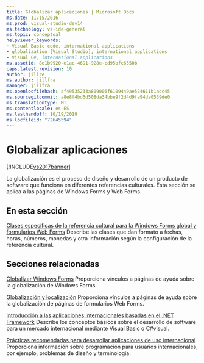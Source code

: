 ```yaml
---
title: Globalizar aplicaciones | Microsoft Docs
ms.date: 11/15/2016
ms.prod: visual-studio-dev14
ms.technology: vs-ide-general
ms.topic: conceptual
helpviewer_keywords:
- Visual Basic code, international applications
- globalization [Visual Studio], international applications
- Visual C#, international applications
ms.assetid: 8e1b9920-e1ac-4691-928e-cd95bfc6550b
caps.latest.revision: 10
author: jillre
ms.author: jillfra
manager: jillfra
ms.openlocfilehash: af49535233a809006f6109449ae524611b1adc45
ms.sourcegitcommit: a8e8f4bd5d508da34bbe9f2d4d9fa94da0539de0
ms.translationtype: MT
ms.contentlocale: es-ES
ms.lasthandoff: 10/19/2019
ms.locfileid: "72645594"
---
```

# <a name="globalizing-applications"></a>Globalizar aplicaciones
[!INCLUDE[vs2017banner](../includes/vs2017banner.md)]

La globalización es el proceso de diseño y desarrollo de un producto de software que funciona en diferentes referencias culturales. Esta sección se aplica a las páginas de Windows Forms y Web Forms.

## <a name="in-this-section"></a>En esta sección
 [Clases específicas de la referencia cultural para la Windows Forms global y formularios Web Forms](../ide/culture-specific-classes-for-global-windows-forms-and-web-forms.md) Describe las clases que dan formato a fechas, horas, números, monedas y otra información según la configuración de la referencia cultural.

## <a name="related-sections"></a>Secciones relacionadas
 [Globalizar Windows Forms](https://msdn.microsoft.com/library/72f6cd92-83be-45ec-aa37-9cb8e3ebc3c5) Proporciona vínculos a páginas de ayuda sobre la globalización de Windows Forms.

 [Globalización y localización](https://msdn.microsoft.com/library/8ef3838e-9d05-4236-9dd0-ceecff9df80d) Proporciona vínculos a páginas de ayuda sobre la globalización de páginas de formularios Web Forms.

 [Introducción a las aplicaciones internacionales basadas en el .NET Framework](../ide/introduction-to-international-applications-based-on-the-dotnet-framework.md) Describe los conceptos básicos sobre el desarrollo de software para un mercado internacional mediante Visual Basic o C#visual.

 [Prácticas recomendadas para desarrollar aplicaciones de uso internacional](https://msdn.microsoft.com/library/f08169c7-aad8-4ec3-9a21-9ebd3b89986c) Proporciona información sobre programación para usuarios internacionales, por ejemplo, problemas de diseño y terminología.
